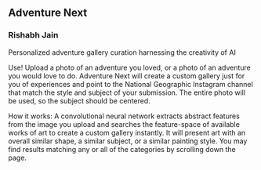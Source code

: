 ## Adventure Next
### Rishabh Jain

Personalized adventure gallery curation harnessing the creativity of AI

Use!
Upload a photo of an adventure you loved, or a photo of an adventure you would love to do. Adventure Next will create a custom gallery just for you of experiences and point to the National Geographic Instagram channel that match the style and subject of your submission. The entire photo will be used, so the subject should be centered.

How it works:
A convolutional neural network extracts abstract features from the image you upload and searches the feature-space of available works of art to create a custom gallery instantly. It will present art with an overall similar shape, a similar subject, or a similar painting style. You may find results matching any or all of the categories by scrolling down the page.
